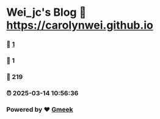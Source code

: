 # Wei_jc's Blog :link: https://carolynwei.github.io 
### :page_facing_up: [1](https://carolynwei.github.io/tag.html) 
### :speech_balloon: 1 
### :hibiscus: 219 
### :alarm_clock: 2025-03-14 10:56:36 
### Powered by :heart: [Gmeek](https://github.com/Meekdai/Gmeek)
